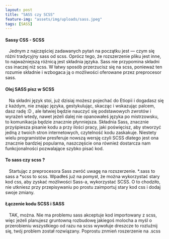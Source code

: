 ```yaml
---
layout: post
title: "SASS czy SCSS"
feature-img: "assets/img/uploads/sass.jpeg"
tags: [SASS]
---
```


#### Sassy CSS - SCSS


&nbsp;&nbsp;&nbsp;Jednym z najczęściej zadawanych pytań na początku jest — czym się różni tradycyjny sass od scss. Oprócz tego, że rozszerzenie pliku jest inne, to najważniejszą różnicą jest składnia języka.
Sass nie przypomina składni css inaczej niż scss. W łatwy sposób przerzucisz się na scss, ponieważ ten rozumie składnie i wzbogaca ją o możliwości oferowane przez preprocesor sass. 



#### Olej SASS pisz w SCSS


&nbsp;&nbsp;&nbsp;Na składni język stoi, już dzisiaj możesz pojechać do Etiopii i dogadasz się z każdym, nie znając języka, gestykulując, skacząc i wskazując palcem, dasz radę :D , ale łatwiej będzie nauczyć się podstawowych zwrotów i wyrażeń wtedy, nawet jeżeli dalej nie opanowałeś języka po mistrzowsku, to komunikacja będzie znacznie płynniejsza. Składnia Sass, znacznie przyśpiesza pisanie kodu a przy ilości pracy, jaki poświęcisz, aby stworzyć jedną z twoich stron internetowych, czytelność kodu zaskakuje. Niestety wielu programistów presferuje nowszą wersję czyli SCSS dlatego jest ona znacznie bardziej popularna, naszczęście ona również dostarcza nam funkcjonalności pozwalające szybko pisać kod.



#### To sass czy scss ?


&nbsp;&nbsp;&nbsp;Startując z preprocesora Sass zwróć uwagę na rozszerzenie. *.sass to sass a *scss to scss.
Wpadłeś już na pomysł, że można wykorzystać stary kod css, aby zyskać możliwości Sass-a, wykorzystać SCSS. O to chodziło, nie utkniesz przy przepisywaniu po prostu zaimportuj stary kod css i dodaj swoje zmiany.

#### Łączenie kodu SCSS i SASS


&nbsp;&nbsp;&nbsp;TAK, można.
Nie ma problemu sass akceptuje kod importowany z scss, więc jeżeli planujesz gruntowną rozbudowę jakiegoś molocha a myśl o przerobieniu wszystkiego od razu na scss wywołuje dreszcze to rozluźnij się, twój problem został rozwiązany. Poprostu znmień roszerzenie na .scss
